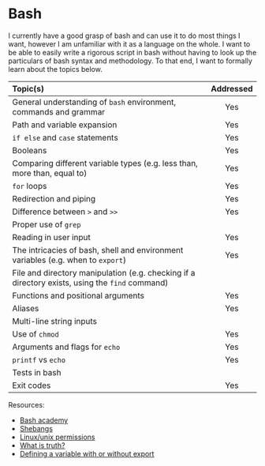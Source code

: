 # Bash
I currently have a good grasp of bash and can use it to do most things I want, however I am unfamiliar with it as a 
language on the whole. I want to be able to easily write a rigorous script in bash without having to look up 
the particulars of bash syntax and methodology. To that end, I want to formally learn about the topics below.   

| Topic(s) | Addressed |
| :------- | :-------: |
| General understanding of `bash` environment, commands and grammar | Yes |
| Path and variable expansion | Yes |
| `if else` and `case` statements | Yes |
| Booleans | Yes |
| Comparing different variable types (e.g. less than, more than, equal to) | Yes |
| `for` loops | Yes |
| Redirection and piping | Yes |
| Difference between `>` and `>>` | Yes |
| Proper use of `grep` |
| Reading in user input | Yes |
| The intricacies of bash, shell and environment variables (e.g. when to `export`) | Yes |
| File and directory manipulation (e.g. checking if a directory exists, using the `find` command) |
| Functions and positional arguments | Yes |
| Aliases | Yes |
| Multi-line string inputs |
| Use of `chmod` | Yes |
| Arguments and flags for `echo` | Yes |
| `printf` vs `echo` | Yes |
| Tests in bash |
| Exit codes | Yes |

Resources:
* [Bash academy](https://www.bash.academy)
* [Shebangs](https://en.wikipedia.org/wiki/Shebang_%28Unix%29)
* [Linux/unix permissions](https://www.tutorialspoint.com/unix/unix-file-permission.htm)
* [What is truth?](http://tldp.org/LDP/abs/html/testconstructs.html)
* [Defining a variable with or without export](https://stackoverflow.com/questions/1158091/defining-a-variable-with-or-without-export)
